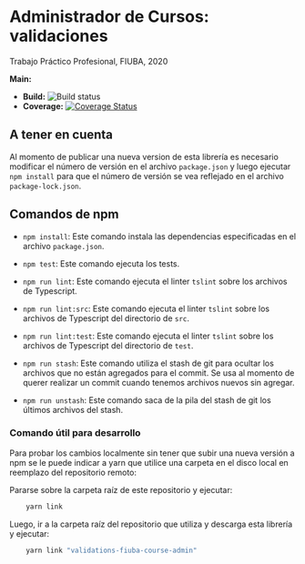 # Administrador de Cursos: validaciones
Trabajo Práctico Profesional, FIUBA, 2020

**Main:** 
  * **Build:** ![Build status](https://github.com/fiuba-course-admin/validations/workflows/validations-build/badge.svg)  
  * **Coverage:** [![Coverage Status](https://coveralls.io/repos/github/fiuba-course-admin/validations/badge.svg)](https://coveralls.io/github/fiuba-course-admin/validations)

## A tener en cuenta

Al momento de publicar una nueva version de esta librería es necesario modificar
el número de versión en el archivo `package.json` y luego ejecutar `npm install` para
que el número de versión se vea reflejado en el archivo `package-lock.json`.

## Comandos de npm

- `npm install`: Este comando instala las dependencias especificadas en el
  archivo `package.json`.
  
- `npm test`: Este comando ejecuta los tests.

- `npm run lint`: Este comando ejecuta el linter `tslint` sobre los archivos 
de Typescript.

- `npm run lint:src`: Este comando ejecuta el linter `tslint` sobre los archivos 
de Typescript del directorio de `src`.

- `npm run lint:test`: Este comando ejecuta el linter `tslint` sobre los archivos 
de Typescript del directorio de `test`.

- `npm run stash`: Este comando utiliza el stash de git para ocultar los archivos
  que no están agregados para el commit. Se usa al momento de querer realizar un commit cuando
  tenemos archivos nuevos sin agregar.

- `npm run unstash`: Este comando saca de la pila del stash de git los últimos
  archivos del stash.

### Comando útil para desarrollo

Para probar los cambios localmente sin tener que subir una nueva versión 
a npm se le puede indicar a yarn que utilice una carpeta en el disco 
local en reemplazo del repositorio remoto:

Pararse sobre la carpeta raíz de este repositorio y ejecutar:
```bash
    yarn link
```

Luego, ir a la carpeta raíz del repositorio que utiliza y descarga 
esta librería y ejecutar:

```bash
    yarn link "validations-fiuba-course-admin"
```
